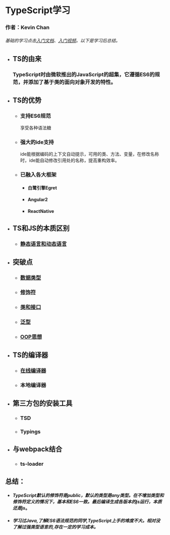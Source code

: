 # **TypeScript学习**
### 作者：Kevin Chan
###### *基础的学习点击[入门文档](https://ts.xcatliu.com/)、[入门视频](https://www.imooc.com/learn/763)。以下是学习后总结。* 
* ## TS的由来
    ### TypeScript时由微软推出的JavaScript的超集，它遵循ES6的规范，并添加了基于类的面向对象开发的特性。
* ## TS的优势
    * ### 支持ES6规范
        享受各种语法糖
    * ### 强大的ide支持
       ide能根据编码的上下文自动提示，可用的类、方法、变量，在修改名称时，ide能自动修改引用处的名称，提高重构效率。
    * ### 已融入各大框架
        * #### 白鹭引擎Egret
        * #### Angular2
        * #### ReactNative
    
* ## TS和JS的本质区别
    * ### [静态语言和动态语言](./detail/DYNAMICVSSTATIC.md)
* ## 突破点
    * ### [数据类型](./detail/RAWTYPE.md)
    * ### [修饰符]()
    * ### [类和接口]()
    * ### [泛型]()
    * ### [OOP思想]()
* ## TS的编译器
    * ### [在线编译器](http://www.typescriptlang.org/play/index.html)
    * ### 本地编译器
* ## 第三方包的安装工具
    * ### TSD
    * ### Typings
* ## 与webpack结合
    *   ### ts-loader
## 总结：
   * #### *TypeScript默认的修饰符是public，默认的类型是any类型。在不增加类型和修饰符定义的情况下，基本和ES6一致。最后编译生成各版本的js运行，本质还是js*。
   * #### *学习过Java,了解ES6语法规范的同学,TypeScript上手的难度不大。相对没了解过强类型语言的,存在一定的学习成本。*
